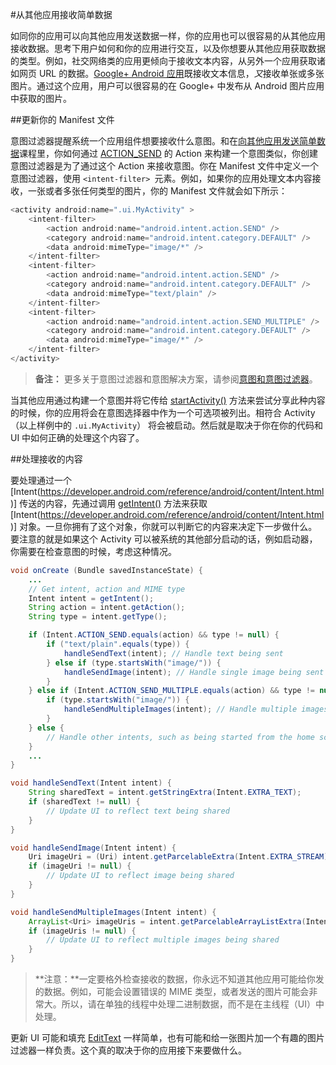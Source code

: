 #从其他应用接收简单数据

如同你的应用可以向其他应用发送数据一样，你的应用也可以很容易的从其他应用接收数据。思考下用户如何和你的应用进行交互，以及你想要从其他应用获取数据的类型。例如，社交网络类的应用更倾向于接收文本内容，从另外一个应用获取诸如网页 URL 的数据。[Google+ Android 应用](https://play.google.com/store/apps/details?id=com.google.android.apps.plus)既接收文本信息，*又*接收单张或多张图片。通过这个应用，用户可以很容易的在 Google+ 中发布从 Android 图片应用中获取的图片。

##更新你的 Manifest 文件

意图过滤器提醒系统一个应用组件想要接收什么意图。和在[向其他应用发送简单数据](https://developer.android.com/training/sharing/send.html)课程里，你如何通过 [ACTION_SEND](https://developer.android.com/reference/android/content/Intent.html#ACTION_SEND) 的 Action 来构建一个意图类似，你创建意图过滤器是为了通过这个 Action 来接收意图。你在 Manifest 文件中定义一个意图过滤器，使用 `<intent-filter> `元素。例如，如果你的应用处理文本内容接收，一张或者多张任何类型的图片，你的 Manifest 文件就会如下所示：

```Java
<activity android:name=".ui.MyActivity" >
    <intent-filter>
        <action android:name="android.intent.action.SEND" />
        <category android:name="android.intent.category.DEFAULT" />
        <data android:mimeType="image/*" />
    </intent-filter>
    <intent-filter>
        <action android:name="android.intent.action.SEND" />
        <category android:name="android.intent.category.DEFAULT" />
        <data android:mimeType="text/plain" />
    </intent-filter>
    <intent-filter>
        <action android:name="android.intent.action.SEND_MULTIPLE" />
        <category android:name="android.intent.category.DEFAULT" />
        <data android:mimeType="image/*" />
    </intent-filter>
</activity>
```

>**备注：** 更多关于意图过滤器和意图解决方案，请参阅[意图和意图过滤器](https://developer.android.com/guide/components/intents-filters.html#ifs)。

当其他应用通过构建一个意图并将它传给 [startActivity()](https://developer.android.com/reference/android/content/Context.html#startActivity(android.content.Intent)) 方法来尝试分享此种内容的时候，你的应用将会在意图选择器中作为一个可选项被列出。相符合 Activity（以上样例中的 `.ui.MyActivity`） 将会被启动。然后就是取决于你在你的代码和 UI 中如何正确的处理这个内容了。

##处理接收的内容

要处理通过一个 [Intent(https://developer.android.com/reference/android/content/Intent.html)] 传送的内容，先通过调用 [getIntent()](https://developer.android.com/reference/android/content/Intent.html#getIntent(java.lang.String)) 方法来获取 [Intent(https://developer.android.com/reference/android/content/Intent.html)] 对象。一旦你拥有了这个对象，你就可以判断它的内容来决定下一步做什么。要注意的就是如果这个 Activity 可以被系统的其他部分启动的话，例如启动器，你需要在检查意图的时候，考虑这种情况。

```Java
void onCreate (Bundle savedInstanceState) {
    ...
    // Get intent, action and MIME type
    Intent intent = getIntent();
    String action = intent.getAction();
    String type = intent.getType();

    if (Intent.ACTION_SEND.equals(action) && type != null) {
        if ("text/plain".equals(type)) {
            handleSendText(intent); // Handle text being sent
        } else if (type.startsWith("image/")) {
            handleSendImage(intent); // Handle single image being sent
        }
    } else if (Intent.ACTION_SEND_MULTIPLE.equals(action) && type != null) {
        if (type.startsWith("image/")) {
            handleSendMultipleImages(intent); // Handle multiple images being sent
        }
    } else {
        // Handle other intents, such as being started from the home screen
    }
    ...
}

void handleSendText(Intent intent) {
    String sharedText = intent.getStringExtra(Intent.EXTRA_TEXT);
    if (sharedText != null) {
        // Update UI to reflect text being shared
    }
}

void handleSendImage(Intent intent) {
    Uri imageUri = (Uri) intent.getParcelableExtra(Intent.EXTRA_STREAM);
    if (imageUri != null) {
        // Update UI to reflect image being shared
    }
}

void handleSendMultipleImages(Intent intent) {
    ArrayList<Uri> imageUris = intent.getParcelableArrayListExtra(Intent.EXTRA_STREAM);
    if (imageUris != null) {
        // Update UI to reflect multiple images being shared
    }
}
```

>**注意：**一定要格外检查接收的数据，你永远不知道其他应用可能给你发的数据。例如，可能会设置错误的 MIME 类型，或者发送的图片可能会非常大。所以，请在单独的线程中处理二进制数据，而不是在主线程（UI）中处理。

更新 UI 可能和填充 [EditText](https://developer.android.com/reference/android/widget/EditText.html) 一样简单，也有可能和给一张图片加一个有趣的图片过滤器一样负责。这个真的取决于你的应用接下来要做什么。




